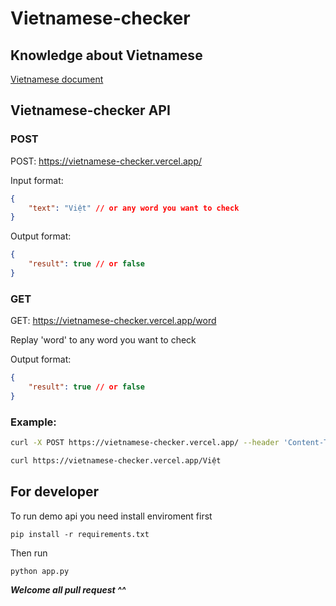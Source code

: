 # Vietnamese-checker

## Knowledge about Vietnamese
[Vietnamese document](Vietnamese_rule.vn.md)

## Vietnamese-checker API

### POST

POST: https://vietnamese-checker.vercel.app/

Input format:
```json
{
    "text": "Việt" // or any word you want to check
}
```

Output format:
```json
{
    "result": true // or false
}
```

### GET

GET: https://vietnamese-checker.vercel.app/word

Replay 'word' to any word you want to check

Output format:
```json
{
    "result": true // or false
}
```

### Example:
```bash
curl -X POST https://vietnamese-checker.vercel.app/ --header 'Content-Type: application/json' --data '{"text": "Việt"}'
```
```bash
curl https://vietnamese-checker.vercel.app/Việt
```

## For developer
To run demo api you need install enviroment first
```
pip install -r requirements.txt
```
Then run
```
python app.py
```

___Welcome all pull request ^^___
